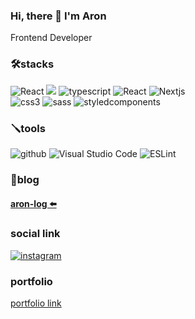 
### Hi, there 👋 I'm Aron
Frontend Developer
### 🛠️stacks
<div>
  <img src="https://img.shields.io/badge/React-61DAFB?style=flat-square&logo=React&logoColor=black" alt="React" />
   <img src="https://img.shields.io/badge/javascript-F7DF1E?style=flat-square&logo=javascript&logoColor=white"/>
  <img src="https://img.shields.io/badge/TypeScript-3178C6?style=flat-square&logo=TypeScript&logoColor=white" alt="typescript" />
  <img src="https://img.shields.io/badge/Redux-8A2BE2?style=flat-square&logo=React&logoColor=black" alt="React" />
  <img src="https://img.shields.io/badge/Next.js-000000?style=flat-square&logo=Next.js&logoColor=white" alt="Nextjs" />
</div>
<div>
  <img src="https://img.shields.io/badge/css3-1572B6?style=flat-square&logo=css3&logoColor=white" alt="css3" />
  <img src="https://img.shields.io/badge/sass-CC6699?style=flat-square&logo=sass&logoColor=white" alt="sass" />
  <img src="https://img.shields.io/badge/styledcomponents-DB7093?style=flat-square&logo=styledcomponents&logoColor=white" alt="styledcomponents" />
</div>

### 🪛tools

<div>
  <img src="https://img.shields.io/badge/github-181717?style=flat-square&logo=github&logoColor=white" alt="github" />
  <img src="https://img.shields.io/badge/VSCode-007ACC?style=flat-square&logo=Visual Studio Code&logoColor=white" alt="Visual Studio Code" />
  <img src="https://img.shields.io/badge/ESLint-4B32C3?style=flat-square&logo=ESLint&logoColor=white" alt="ESLint" />
</div> 
 
### 🥰blog
#### [aron-log ⬅️](https://morethan-23qdehtms-mini-aron.vercel.app)
### social link
<div>
  <a href="https://instagram.com/aronia_dv?utm_source=qr&igshid=ZDc4ODBmNjlmNQ%3D%3D">
  <img src="https://img.shields.io/badge/instagram-E4405F?style=flat-square&logo=instagram&logoColor=white"  alt="instagram" />
  </a>
</div>

### portfolio  
[portfolio link](https://closed-map-1dd.notion.site/e203fb30f5cb47dcb326e5e2e9d7e751?pvs=4)
